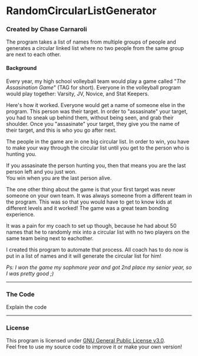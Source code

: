 # RandomCircularListGenerator
### Created by Chase Carnaroli
The program takes a list of names from multiple groups of people and generates a circular linked list where no two people from the same group are next to each other.

#### Background
Every year, my high school volleyball team would play a game called "*The Assasination Game*" (TAG for short).
Everyone in the volleyball program would play together: Varsity, JV, Novice, and Stat Keepers.

Here's how it worked. Everyone would get a name of someone else in the program. This person was their target.
In order to "assasinate" your target, you had to sneak up behind them, without being seen, and grab their shoulder.
Once you "assasinate" your target, they give you the name of their target, and this is who you go after next.

The people in the game are in one big circular list.
In order to win, you have to make your way through the circular list until you get to the person who is hunting you.

If you assasinate the person hunting you, then that means you are the last person left and you just won.  
You win when you are the last person alive.

The one other thing about the game is that your first target was never someone on your own team.
It was always someone from a different team in the program.
This was so that you would have to get to know kids at different levels and it worked!
The game was a great team bonding experience.

It was a pain for my coach to set up though, because he had about 50 names that he to randomly mix into a circular list with no two players on the same team being next to eachother.

I created this program to automate that process. 
All coach has to do now is put in a list of names and it will generate the circular list for him!

*Ps: I won the game my sophmore year and got 2nd place my senior year, so I was pretty good ;)*

---
### The Code
Explain the code

---
### License
This program is licensed under [GNU General Public License v3.0](https://www.gnu.org/licenses/gpl-3.0.en.html "License Information").  
Feel free to use my source code to improve it or make your own version!
